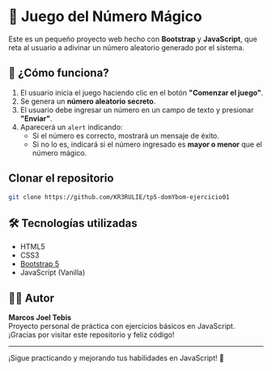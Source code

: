 # 🎯 Juego del Número Mágico

Este es un pequeño proyecto web hecho con **Bootstrap** y **JavaScript**, que reta al usuario a adivinar un número aleatorio generado por el sistema.

## 🚀 ¿Cómo funciona?

1. El usuario inicia el juego haciendo clic en el botón **"Comenzar el juego"**.
2. Se genera un **número aleatorio secreto**.
3. El usuario debe ingresar un número en un campo de texto y presionar **"Enviar"**.
4. Aparecerá un `alert` indicando:
   - Si el número es correcto, mostrará un mensaje de éxito.
   - Si no lo es, indicará si el número ingresado es **mayor o menor** que el número mágico.

## Clonar el repositorio

```bash
git clone https://github.com/KR3RULIE/tp5-domYbom-ejercicio01
```

## 🛠️ Tecnologías utilizadas

- HTML5
- CSS3
- [Bootstrap 5](https://getbootstrap.com/)
- JavaScript (Vanilla)

## 👨‍💻 Autor

**Marcos Joel Tebis**  
Proyecto personal de práctica con ejercicios básicos en JavaScript.  
¡Gracias por visitar este repositorio y feliz código!

---

¡Sigue practicando y mejorando tus habilidades en JavaScript! 💪